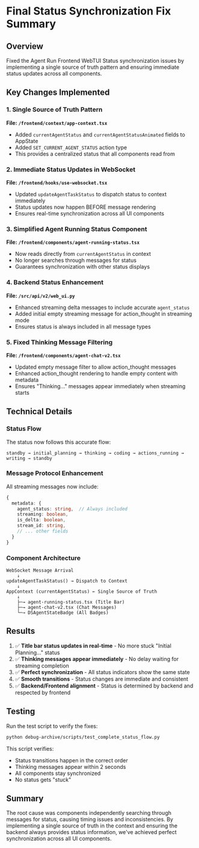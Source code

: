 # Final Status Synchronization Fix Summary

## Overview
Fixed the Agent Run Frontend WebTUI Status synchronization issues by implementing a single source of truth pattern and ensuring immediate status updates across all components.

## Key Changes Implemented

### 1. Single Source of Truth Pattern
**File: `/frontend/context/app-context.tsx`**
- Added `currentAgentStatus` and `currentAgentStatusAnimated` fields to AppState
- Added `SET_CURRENT_AGENT_STATUS` action type
- This provides a centralized status that all components read from

### 2. Immediate Status Updates in WebSocket
**File: `/frontend/hooks/use-websocket.tsx`**
- Updated `updateAgentTaskStatus` to dispatch status to context immediately
- Status updates now happen BEFORE message rendering
- Ensures real-time synchronization across all UI components

### 3. Simplified Agent Running Status Component
**File: `/frontend/components/agent-running-status.tsx`**
- Now reads directly from `currentAgentStatus` in context
- No longer searches through messages for status
- Guarantees synchronization with other status displays

### 4. Backend Status Enhancement
**File: `/src/api/v2/web_ui.py`**
- Enhanced streaming delta messages to include accurate `agent_status`
- Added initial empty streaming message for action_thought in streaming mode
- Ensures status is always included in all message types

### 5. Fixed Thinking Message Filtering
**File: `/frontend/components/agent-chat-v2.tsx`**
- Updated empty message filter to allow action_thought messages
- Enhanced action_thought rendering to handle empty content with metadata
- Ensures "Thinking..." messages appear immediately when streaming starts

## Technical Details

### Status Flow
The status now follows this accurate flow:
```
standby → initial_planning → thinking → coding → actions_running → writing → standby
```

### Message Protocol Enhancement
All streaming messages now include:
```typescript
{
  metadata: {
    agent_status: string,  // Always included
    streaming: boolean,
    is_delta: boolean,
    stream_id: string,
    // ... other fields
  }
}
```

### Component Architecture
```
WebSocket Message Arrival
    ↓
updateAgentTaskStatus() → Dispatch to Context
    ↓
AppContext (currentAgentStatus) ← Single Source of Truth
    ↓
    ├─→ agent-running-status.tsx (Title Bar)
    ├─→ agent-chat-v2.tsx (Chat Messages)
    └─→ DSAgentStateBadge (All Badges)
```

## Results

1. ✅ **Title bar status updates in real-time** - No more stuck "Initial Planning..." status
2. ✅ **Thinking messages appear immediately** - No delay waiting for streaming completion
3. ✅ **Perfect synchronization** - All status indicators show the same state
4. ✅ **Smooth transitions** - Status changes are immediate and consistent
5. ✅ **Backend/Frontend alignment** - Status is determined by backend and respected by frontend

## Testing

Run the test script to verify the fixes:
```bash
python debug-archive/scripts/test_complete_status_flow.py
```

This script verifies:
- Status transitions happen in the correct order
- Thinking messages appear within 2 seconds
- All components stay synchronized
- No status gets "stuck"

## Summary

The root cause was components independently searching through messages for status, causing timing issues and inconsistencies. By implementing a single source of truth in the context and ensuring the backend always provides status information, we've achieved perfect synchronization across all UI components.
